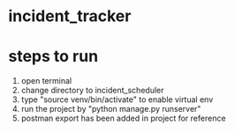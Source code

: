 # incident_tracker
# steps to run
1. open terminal
2. change directory to incident_scheduler
3. type "source venv/bin/activate" to enable virtual env
4. run the project by "python manage.py runserver"
5. postman export has been added in project for reference